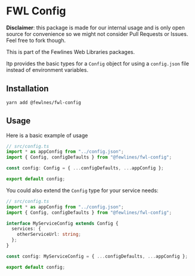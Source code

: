 # FWL Config

**Disclaimer**: this package is made for our internal usage and is only open source for convenience so we might not consider Pull Requests or Issues. Feel free to fork though.

This is part of the Fewlines Web Libraries packages.

Itp provides the basic types for a `Config` object for using a `config.json` file instead of environment variables.

## Installation

```shell
yarn add @fewlnes/fwl-config
```

## Usage

Here is a basic example of usage

```typescript
// src/config.ts
import * as appConfig from "../config.json";
import { Config, configDefaults } from "@fewlines/fwl-config";

const config: Config = { ...configDefaults, ...appConfig };

export default config;
```

You could also extend the `Config` type for your service needs:

```typescript
// src/config.ts
import * as appConfig from "../config.json";
import { Config, configDefaults } from "@fewlines/fwl-config";

interface MyServiceConfig extends Config {
  services: {
    otherServiceUrl: string;
  };
}

const config: MyServiceConfig = { ...configDefaults, ...appConfig };

export default config;
```
